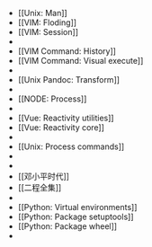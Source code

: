 - [[Unix: Man]]
- [[VIM: Floding]]
- [[VIM: Session]]
-
- [[VIM Command: History]]
- [[VIM Command: Visual execute]]
-
- [[Unix Pandoc: Transform]]
-
- [[NODE: Process]]
-
- [[Vue: Reactivity utilities]]
- [[Vue: Reactivity core]]
-
- [[Unix: Process commands]]
-
-
- [[邓小平时代]]
- [[二程全集]]
-
- [[Python: Virtual environments]]
- [[Python: Package setuptools]]
- [[Python: Package wheel]]
-